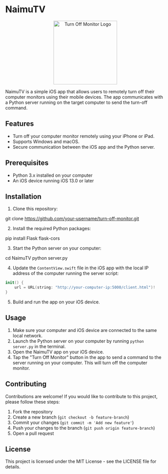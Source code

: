 # NaimuTV

<p align="center">
  <img src="https://your-logo-url.png" alt="Turn Off Monitor Logo" width="200">
</p>

NaimuTV is a simple iOS app that allows users to remotely turn off their computer monitors using their mobile devices. The app communicates with a Python server running on the target computer to send the turn-off command.

## Features

- Turn off your computer monitor remotely using your iPhone or iPad.
- Supports Windows and macOS.
- Secure communication between the iOS app and the Python server.

## Prerequisites

- Python 3.x installed on your computer
- An iOS device running iOS 13.0 or later

## Installation

1. Clone this repository:

git clone https://github.com/your-username/turn-off-monitor.git


2. Install the required Python packages:

pip install Flask flask-cors


3. Start the Python server on your computer:

cd NaimuTV
python server.py


4. Update the `ContentView.swift` file in the iOS app with the local IP address of the computer running the server script:

```swift
init() {
    url = URL(string: "http://your-computer-ip:5000/client.html")!
}
```

5. Build and run the app on your iOS device.

## Usage

1. Make sure your computer and iOS device are connected to the same local network.
2. Launch the Python server on your computer by running `python server.py` in the terminal.
3. Open the NaimuTV app on your iOS device.
4. Tap the "Turn Off Monitor" button in the app to send a command to the server running on your computer. This will turn off the computer monitor.

## Contributing

Contributions are welcome! If you would like to contribute to this project, please follow these steps:

1. Fork the repository
2. Create a new branch (`git checkout -b feature-branch`)
3. Commit your changes (`git commit -m 'Add new feature'`)
4. Push your changes to the branch (`git push origin feature-branch`)
5. Open a pull request

## License

This project is licensed under the MIT License - see the LICENSE file for details.


